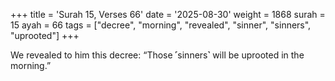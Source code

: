 +++
title = 'Surah 15, Verses 66'
date = '2025-08-30'
weight = 1868
surah = 15
ayah = 66
tags = ["decree", "morning", "revealed", "sinner", "sinners", "uprooted"]
+++

We revealed to him this decree: “Those ˹sinners˺ will be uprooted in the morning.”